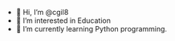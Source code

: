 - 👋 Hi, I’m @cgil8
- 👀 I’m interested in Education
- 🌱 I’m currently learning Python programming.


<!---
cgil8/cgil8 is a ✨ special ✨ repository because its `README.md` (this file) appears on your GitHub profile.
You can click the Preview link to take a look at your changes.
--->
